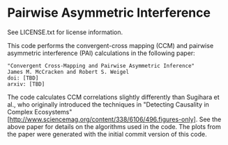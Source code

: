 Pairwise Asymmetric Interference 
===

See LICENSE.txt for license information.

This code performs the convergent-cross mapping (CCM) and pairwise asymmetric interference (PAI) calculations in the following paper:

    "Convergent Cross-Mapping and Pairwise Asymmetric Inference"
    James M. McCracken and Robert S. Weigel
    doi: [TBD]
    arxiv: [TBD]

The code calculates CCM correlations slightly differently than Sugihara et al., who originally introduced the techniques in "Detecting Causality in Complex Ecosystems" [http://www.sciencemag.org/content/338/6106/496.figures-only].  See the above paper for details on the algorithms used in the code.  The plots from the paper were generated with the initial commit version of this code.  
